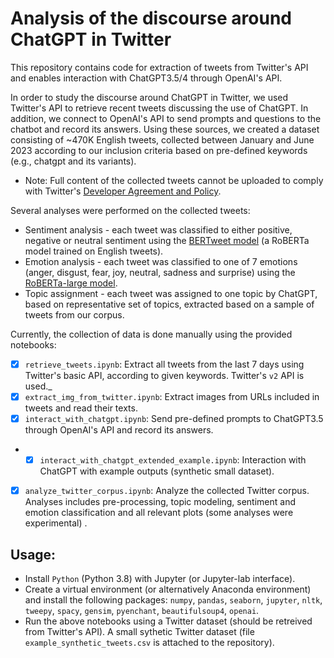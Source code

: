 # Analysis of the discourse around ChatGPT in Twitter
This repository contains code for extraction of tweets from Twitter's API and enables interaction with ChatGPT3.5/4 through OpenAI's API.

In order to study the discourse around ChatGPT in Twitter, we used Twitter's API to retrieve recent tweets discussing the use of ChatGPT.
In addition, we connect to OpenAI's API to send prompts and questions to the chatbot and record its answers.
Using these sources, we created a dataset consisting of ~470K English tweets, collected between January and June 2023 according to our inclusion criteria based on pre-defined keywords (e.g., chatgpt and its variants).
* Note: Full content of the collected tweets cannot be uploaded to comply with Twitter's [Developer Agreement and Policy](https://developer.twitter.com/en/developer-terms/agreement-and-policy).

Several analyses were performed on the collected tweets:
- Sentiment analysis - each tweet was classified to either positive, negative or neutral sentiment using the [BERTweet model](https://huggingface.co/finiteautomata/bertweet-base-sentiment-analysis) (a RoBERTa model trained on English tweets).
- Emotion analysis - each tweet was classified to one of 7 emotions (anger, disgust, fear, joy, neutral, sadness and surprise) using the [RoBERTa-large model](https://huggingface.co/j-hartmann/emotion-english-distilroberta-base).
- Topic assignment - each tweet was assigned to one topic by ChatGPT, based on representative set of topics, extracted based on a sample of tweets from our corpus.

Currently, the collection of data is done manually using the provided notebooks:
- [x] ```retrieve_tweets.ipynb```: Extract all tweets from the last 7 days using Twitter's basic API, according to given keywords. Twitter's ```v2``` API is used._
- [x] ```extract_img_from_twitter.ipynb```: Extract images from URLs included in tweets and read their texts.
- [x] ```interact_with_chatgpt.ipynb```: Send pre-defined prompts to ChatGPT3.5 through OpenAI's API and record its answers.
- - [x]  ```interact_with_chatgpt_extended_example.ipynb```:  Interaction with ChatGPT with example outputs (synthetic small dataset).
- [x] ```analyze_twitter_corpus.ipynb```: Analyze the collected Twitter corpus. Analyses includes pre-processing, topic modeling, sentiment and emotion classification and all relevant plots (some analyses were experimental) .

## Usage:
- Install ```Python```  (Python 3.8) with Jupyter (or Jupyter-lab interface).
- Create a virtual environment (or alternatively Anaconda environment) and install the following packages: ```numpy```, ```pandas```, ```seaborn```, ```jupyter```, ```nltk```, ```tweepy```, ```spacy```, ```gensim```, ```pyenchant```, ```beautifulsoup4```, ```openai```.
- Run the above notebooks using a Twitter dataset (should be retreived from Twitter's API). A small sythetic Twitter dataset (file ```example_synthetic_tweets.csv``` is attached to the repository).
